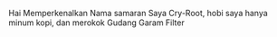 Hai Memperkenalkan Nama samaran Saya Cry-Root, hobi saya hanya minum kopi, dan merokok Gudang Garam Filter

